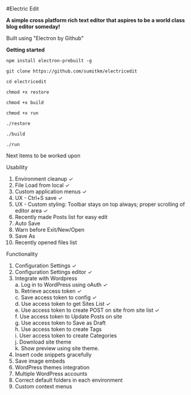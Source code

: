 #Electric Edit

__A simple cross platform rich text editor that aspires to be a world class blog editor someday!__

Built using "Electron by Github"

**Getting started**

`npm install electron-prebuilt -g`

`git clone https://github.com/sumitkm/electricedit`

`cd electricedit`

`chmod +x restore`

`chmod +x build`

`chmod +x run`

`./restore`

`./build`

`./run`


Next items to be worked upon

Usability  
1. Environment cleanup &#10003;  
2. File Load from local &#10003;  
3. Custom application menus &#10003;  
4. UX - Ctrl+S save &#10003;  
5. UX - Custom styling: Toolbar stays on top always; proper scrolling of editor area &#10003;  
6. Recently made Posts list for easy edit  
7. Auto Save  
8. Warn before Exit/New/Open  
9. Save As  
10. Recently opened files list  

Functionality  
1. Configuration Settings &#10003;  
2. Configuration Settings editor &#10003;  
3. Integrate with Wordpress    
	a. Log in to WordPress using oAuth &#10003;      
	b. Retrieve access token &#10003;     
	c. Save access token to config &#10003;    
	d. Use access token to get Sites List &#10003;    
	e. Use access token to create POST on site from site list &#10003;    
	f. Use access token to Update Posts on site    
	g. Use access token to Save as Draft    
	h. Use access token to create Tags    
	i. User access token to create Categories    
	j. Download site theme    
	k. Show preview using site theme.  
4. Insert code snippets gracefully  
5. Save image embeds  
6. WordPress themes integration  
7. Multiple WordPress accounts  
8. Correct default folders in each environment  
9. Custom context menus  
